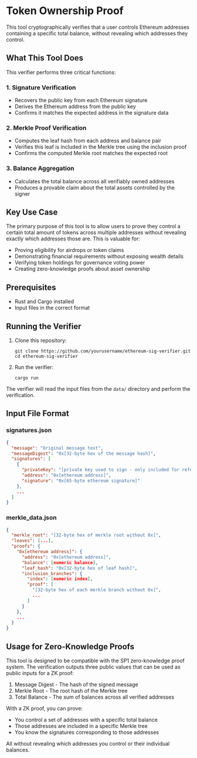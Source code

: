 # Token Ownership Proof

This tool cryptographically verifies that a user controls Ethereum addresses containing a specific total balance, without revealing which addresses they control.

## What This Tool Does

This verifier performs three critical functions:

### 1. Signature Verification
- Recovers the public key from each Ethereum signature
- Derives the Ethereum address from the public key
- Confirms it matches the expected address in the signature data

### 2. Merkle Proof Verification
- Computes the leaf hash from each address and balance pair
- Verifies this leaf is included in the Merkle tree using the inclusion proof
- Confirms the computed Merkle root matches the expected root

### 3. Balance Aggregation
- Calculates the total balance across all verifiably owned addresses
- Produces a provable claim about the total assets controlled by the signer

## Key Use Case

The primary purpose of this tool is to allow users to prove they control a certain total amount of tokens across multiple addresses without revealing exactly which addresses those are. This is valuable for:

- Proving eligibility for airdrops or token claims
- Demonstrating financial requirements without exposing wealth details
- Verifying token holdings for governance voting power
- Creating zero-knowledge proofs about asset ownership

## Prerequisites

- Rust and Cargo installed
- Input files in the correct format

## Running the Verifier

1. Clone this repository:
   ```
   git clone https://github.com/yourusername/ethereum-sig-verifier.git
   cd ethereum-sig-verifier
   ```

2. Run the verifier:
   ```
   cargo run
   ```

The verifier will read the input files from the `data/` directory and perform the verification.

## Input File Format

### signatures.json
```json
{
  "message": "Original message text",
  "messageDigest": "0x[32-byte hex of the message hash]",
  "signatures": [
    {
      "privateKey": "[private key used to sign - only included for reference]",
      "address": "0x[ethereum address]",
      "signature": "0x[65-byte ethereum signature]"
    },
    ...
  ]
}
```

### merkle_data.json
```json
{
  "merkle_root": "[32-byte hex of merkle root without 0x]",
  "leaves": [...],
  "proofs": {
    "0x[ethereum address]": {
      "address": "0x[ethereum address]",
      "balance": [numeric balance],
      "leaf_hash": "0x[32-byte hex of leaf hash]",
      "inclusion_branches": {
        "index": [numeric index],
        "proof": [
          "[32-byte hex of each merkle branch without 0x]",
          ...
        ]
      }
    },
    ...
  }
}
```

## Usage for Zero-Knowledge Proofs

This tool is designed to be compatible with the SP1 zero-knowledge proof system. The verification outputs three public values that can be used as public inputs for a ZK proof:

1. Message Digest - The hash of the signed message
2. Merkle Root - The root hash of the Merkle tree
3. Total Balance - The sum of balances across all verified addresses

With a ZK proof, you can prove:
- You control a set of addresses with a specific total balance
- Those addresses are included in a specific Merkle tree
- You know the signatures corresponding to those addresses

All without revealing which addresses you control or their individual balances.
